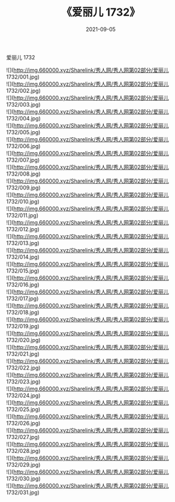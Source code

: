 ﻿---
layout: post
title:  《爱丽儿 1732》
date:   2021-09-05
img: http://img.660000.xyz/Sharelink/秀人网/秀人网第02部分/爱丽儿 1732/000.jpg
categories: [美女, 清纯, 唯美]
---

爱丽儿 1732

  ![](http://img.660000.xyz/Sharelink/秀人网/秀人网第02部分/爱丽儿 1732/001.jpg) <br> ![](http://img.660000.xyz/Sharelink/秀人网/秀人网第02部分/爱丽儿 1732/002.jpg) <br> ![](http://img.660000.xyz/Sharelink/秀人网/秀人网第02部分/爱丽儿 1732/003.jpg) <br> ![](http://img.660000.xyz/Sharelink/秀人网/秀人网第02部分/爱丽儿 1732/004.jpg) <br> ![](http://img.660000.xyz/Sharelink/秀人网/秀人网第02部分/爱丽儿 1732/005.jpg) <br> ![](http://img.660000.xyz/Sharelink/秀人网/秀人网第02部分/爱丽儿 1732/006.jpg) <br> ![](http://img.660000.xyz/Sharelink/秀人网/秀人网第02部分/爱丽儿 1732/007.jpg) <br> ![](http://img.660000.xyz/Sharelink/秀人网/秀人网第02部分/爱丽儿 1732/008.jpg) <br> ![](http://img.660000.xyz/Sharelink/秀人网/秀人网第02部分/爱丽儿 1732/009.jpg) <br> ![](http://img.660000.xyz/Sharelink/秀人网/秀人网第02部分/爱丽儿 1732/010.jpg) <br> ![](http://img.660000.xyz/Sharelink/秀人网/秀人网第02部分/爱丽儿 1732/011.jpg) <br> ![](http://img.660000.xyz/Sharelink/秀人网/秀人网第02部分/爱丽儿 1732/012.jpg) <br> ![](http://img.660000.xyz/Sharelink/秀人网/秀人网第02部分/爱丽儿 1732/013.jpg) <br> ![](http://img.660000.xyz/Sharelink/秀人网/秀人网第02部分/爱丽儿 1732/014.jpg) <br> ![](http://img.660000.xyz/Sharelink/秀人网/秀人网第02部分/爱丽儿 1732/015.jpg) <br> ![](http://img.660000.xyz/Sharelink/秀人网/秀人网第02部分/爱丽儿 1732/016.jpg) <br> ![](http://img.660000.xyz/Sharelink/秀人网/秀人网第02部分/爱丽儿 1732/017.jpg) <br> ![](http://img.660000.xyz/Sharelink/秀人网/秀人网第02部分/爱丽儿 1732/018.jpg) <br> ![](http://img.660000.xyz/Sharelink/秀人网/秀人网第02部分/爱丽儿 1732/019.jpg) <br> ![](http://img.660000.xyz/Sharelink/秀人网/秀人网第02部分/爱丽儿 1732/020.jpg) <br> ![](http://img.660000.xyz/Sharelink/秀人网/秀人网第02部分/爱丽儿 1732/021.jpg) <br> ![](http://img.660000.xyz/Sharelink/秀人网/秀人网第02部分/爱丽儿 1732/022.jpg) <br> ![](http://img.660000.xyz/Sharelink/秀人网/秀人网第02部分/爱丽儿 1732/023.jpg) <br> ![](http://img.660000.xyz/Sharelink/秀人网/秀人网第02部分/爱丽儿 1732/024.jpg) <br> ![](http://img.660000.xyz/Sharelink/秀人网/秀人网第02部分/爱丽儿 1732/025.jpg) <br> ![](http://img.660000.xyz/Sharelink/秀人网/秀人网第02部分/爱丽儿 1732/026.jpg) <br> ![](http://img.660000.xyz/Sharelink/秀人网/秀人网第02部分/爱丽儿 1732/027.jpg) <br> ![](http://img.660000.xyz/Sharelink/秀人网/秀人网第02部分/爱丽儿 1732/028.jpg) <br> ![](http://img.660000.xyz/Sharelink/秀人网/秀人网第02部分/爱丽儿 1732/029.jpg) <br> ![](http://img.660000.xyz/Sharelink/秀人网/秀人网第02部分/爱丽儿 1732/030.jpg) <br> ![](http://img.660000.xyz/Sharelink/秀人网/秀人网第02部分/爱丽儿 1732/031.jpg) <br>